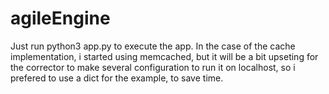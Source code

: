 # agileEngine

Just run python3 app.py to execute the app.
In the case of the cache implementation, i started using memcached, but it will be a bit upseting for 
the corrector to make several configuration to run it on localhost, so i prefered to use a dict
for the example, to save time.
